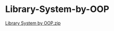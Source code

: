 # Library-System-by-OOP
[Library System by OOP.zip](https://github.com/user-attachments/files/18464268/Library.System.by.OOP.zip)
